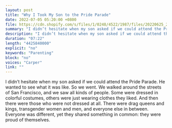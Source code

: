 ```yaml
---
layout: post
title: "Why I Took My Son to the Pride Parade"
date: 2022-07-05 05:20:00 +0800
file: https://cdn.shopify.com/s/files/1/0248/4522/1987/files/20220625_2.mp3?v=1656164897
summary: "I didn’t hesitate when my son asked if we could attend the Pride Parade. He wanted to see what it was like. So we went. We walked around the streets of San Francisco, and we saw all kinds of people. Some were dressed in colorful costumes, others were just wearing clothes they liked. And then there were those who were not dressed at all. There were drag queens and kings, transgender women and men, and everyone else in between. Everyone was different, yet they shared something in common: they were proud of themselves."
description: "I didn’t hesitate when my son asked if we could attend the Pride Parade. He wanted to see what it was like. So we went. We walked around the streets of San Francisco, and we saw all kinds of people. Some were dressed in colorful costumes, others were just wearing clothes they liked. And then there were those who were not dressed at all. There were drag queens and kings, transgender women and men, and everyone else in between. Everyone was different, yet they shared something in common: they were proud of themselves."
duration: "07:22"
length: "4425840000"
explicit: "no"
keywords: "Parenting"
block: "no"
voices: "Carper"
link: ""
---
```


I didn’t hesitate when my son asked if we could attend the Pride Parade. He wanted to see what it was like. So we went. We walked around the streets of San Francisco, and we saw all kinds of people. Some were dressed in colorful costumes, others were just wearing clothes they liked. And then there were those who were not dressed at all. There were drag queens and kings, transgender women and men, and everyone else in between. Everyone was different, yet they shared something in common: they were proud of themselves.

